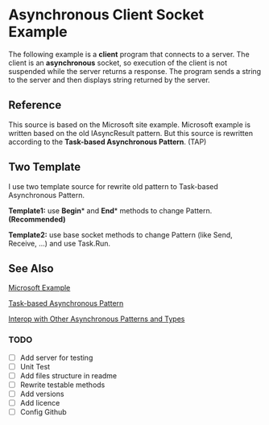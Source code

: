 # Asynchronous Client Socket Example

The following example is a **client** program that connects to a server.
The client is an **asynchronous** socket,
so execution of the client is not suspended while the server returns a response.
The program sends a string to the server and then displays string returned by the server.

## Reference
This source is based on the Microsoft site example. Microsoft example is written based on the old IAsyncResult pattern.
But this source is rewritten according to the **Task-based Asynchronous Pattern**. (TAP)

## Two Template
I use two template source for rewrite old pattern to Task-based Asynchronous Pattern.

**Template1:** use **Begin*** and **End*** methods to change Pattern. **(Recommended)**

**Template2:** use base socket methods to change Pattern (like Send, Receive, ...) and use Task.Run.

## See Also
[Microsoft Example](https://docs.microsoft.com/en-us/dotnet/framework/network-programming/asynchronous-client-socket-example)

[Task-based Asynchronous Pattern](https://docs.microsoft.com/en-us/dotnet/standard/asynchronous-programming-patterns/task-based-asynchronous-pattern-tap)

[Interop with Other Asynchronous Patterns and Types](https://docs.microsoft.com/en-us/dotnet/standard/asynchronous-programming-patterns/interop-with-other-asynchronous-patterns-and-types)

### TODO
- [ ] Add server for testing
- [ ] Unit Test
- [ ] Add files structure in readme
- [ ] Rewrite testable methods
- [ ] Add versions
- [ ] Add licence
- [ ] Config Github